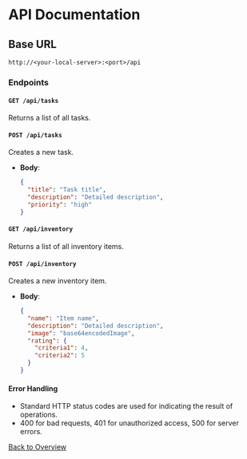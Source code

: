 
# API Documentation

## Base URL
`http://<your-local-server>:<port>/api`

### Endpoints

#### `GET /api/tasks`
Returns a list of all tasks.

#### `POST /api/tasks`
Creates a new task.
- **Body**: 
  ```json
  {
    "title": "Task title",
    "description": "Detailed description",
    "priority": "high"
  }
  ```

#### `GET /api/inventory`
Returns a list of all inventory items.

#### `POST /api/inventory`
Creates a new inventory item.
- **Body**: 
  ```json
  {
    "name": "Item name",
    "description": "Detailed description",
    "image": "base64encodedImage",
    "rating": {
      "criteria1": 4,
      "criteria2": 5
    }
  }
  ```

#### Error Handling
- Standard HTTP status codes are used for indicating the result of operations.
- 400 for bad requests, 401 for unauthorized access, 500 for server errors.

[Back to Overview](overview.md)
